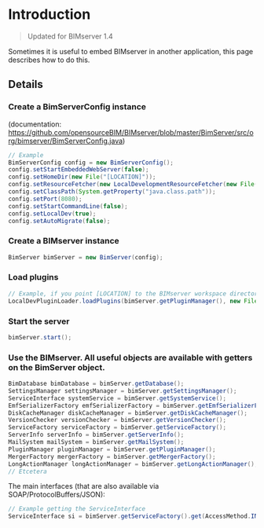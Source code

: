 # Introduction

> Updated for BIMserver 1.4

Sometimes it is useful to embed BIMserver in another application, this page describes how to do this.

## Details

### Create a BimServerConfig instance
(documentation: https://github.com/opensourceBIM/BIMserver/blob/master/BimServer/src/org/bimserver/BimServerConfig.java)
```java
// Example
BimServerConfig config = new BimServerConfig();
config.setStartEmbeddedWebServer(false);
config.setHomeDir(new File("[LOCATION]"));
config.setResourceFetcher(new LocalDevelopmentResourceFetcher(new File("[LOCATION]")));
config.setClassPath(System.getProperty("java.class.path"));
config.setPort(8080);
config.setStartCommandLine(false);
config.setLocalDev(true);
config.setAutoMigrate(false);
```
### Create a BIMserver instance
```java
BimServer bimServer = new BimServer(config);
```

### Load plugins
```java
// Example, if you point [LOCATION] to the BIMserver workspace directory, all plugins delivered with BIMserver will be loaded
LocalDevPluginLoader.loadPlugins(bimServer.getPluginManager(), new File[]{new File("[LOCATION]")});
```

### Start the server
```java
bimServer.start();
```

### Use the BIMserver. All useful objects are available with getters on the BimServer object.
```java
BimDatabase bimDatabase = bimServer.getDatabase();
SettingsManager settingsManager = bimServer.getSettingsManager();
ServiceInterface systemService = bimServer.getSystemService();
EmfSerializerFactory emfSerializerFactory = bimServer.getEmfSerializerFactory();
DiskCacheManager diskCacheManager = bimServer.getDiskCacheManager();
VersionChecker versionChecker = bimServer.getVersionChecker();
ServiceFactory serviceFactory = bimServer.getServiceFactory();
ServerInfo serverInfo = bimServer.getServerInfo();
MailSystem mailSystem = bimServer.getMailSystem();
PluginManager pluginManager = bimServer.getPluginManager();
MergerFactory mergerFactory = bimServer.getMergerFactory();
LongActionManager longActionManager = bimServer.getLongActionManager();
// Etcetera
```

The main interfaces (that are also available via SOAP/ProtocolBuffers/JSON):
```java
// Example getting the ServiceInterface
ServiceInterface si = bimServer.getServiceFactory().get(AccessMethod.INTERNAL).getServiceInterface();
```